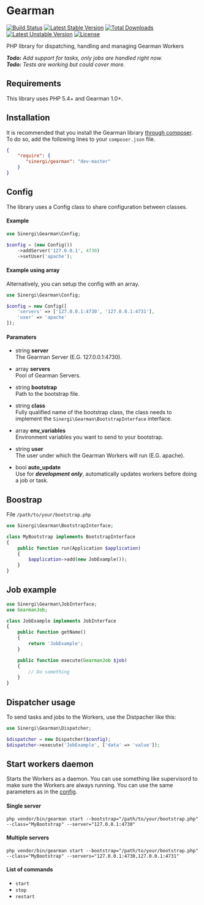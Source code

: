 Gearman
=======

[![Build Status](https://travis-ci.org/sinergi/gearman.svg?branch=master)](https://travis-ci.org/sinergi/gearman)
[![Latest Stable Version](https://poser.pugx.org/sinergi/gearman/v/stable.svg)](https://packagist.org/packages/sinergi/gearman) 
[![Total Downloads](https://poser.pugx.org/sinergi/gearman/downloads.svg)](https://packagist.org/packages/sinergi/gearman) 
[![Latest Unstable Version](https://poser.pugx.org/sinergi/gearman/v/unstable.svg)](https://packagist.org/packages/sinergi/gearman) 
[![License](https://poser.pugx.org/sinergi/gearman/license.svg)](https://packagist.org/packages/sinergi/gearman)

PHP library for dispatching, handling and managing Gearman Workers

_**Todo:** Add support for tasks, only jobs are handled right now._<br>
_**Todo:** Tests are working but could cover more._


## Requirements

This library uses PHP 5.4+ and Gearman 1.0+.

## Installation

It is recommended that you install the Gearman library [through composer](http://getcomposer.org/). To do so, add the following lines to your ``composer.json`` file.

```json
{
    "require": {
       "sinergi/gearman": "dev-master"
    }
}
```

## Config

The library uses a Config class to share configuration between classes.

#### Example

```php
use Sinergi\Gearman\Config;

$config = (new Config())
    ->addServer('127.0.0.1', 4730)
    ->setUser('apache');
```

#### Example using array

Alternatively, you can setup the config with an array.

```php
use Sinergi\Gearman\Config;

$config = new Config([
    'servers' => ['127.0.0.1:4730', '127.0.0.1:4731'],
    'user' => 'apache'
]);
```

<a name="config-paramaters"></a>
#### Paramaters

 * string __server__<br>
   The Gearman Server (E.G. 127.0.0.1:4730).
   
 * array __servers__<br>
   Pool of Gearman Servers.

 * string __bootstrap__<br>
   Path to the bootstrap file.
   
 * string __class__<br>
   Fully qualified name of the bootstrap class, the class needs to implement the `Sinergi\Gearman\BootstrapInterface` interface.
   
 * array __env_variables__<br>
   Environment variables you want to send to your bootstrap.
   
 * string __user__<br>
   The user under which the Gearman Workers will run (E.G. apache).
   
 * bool __auto_update__<br> 
   Use for __*development only*__, automatically updates workers before doing a job or task.

## Boostrap

File `/path/to/your/bootstrap.php`

```php
use Sinergi\Gearman\BootstrapInterface;

class MyBootstrap implements BootstrapInterface
{
    public function run(Application $application)
    {
        $application->add(new JobExample());
    }
}
```

## Job example

```php
use Sinergi\Gearman\JobInterface;
use GearmanJob;

class JobExample implements JobInterface
{
    public function getName()
    {
        return 'JobExample';
    }

    public function execute(GearmanJob $job)
    {
        // Do something
    }
}
```

## Dispatcher usage

To send tasks and jobs to the Workers, use the Distpacher like this:

```php
use Sinergi\Gearman\Dispatcher;

$dispatcher = new Dispatcher($config);
$dispatcher->execute('JobExample', ['data' => 'value']);
```

## Start workers daemon

Starts the Workers as a daemon. You can use something like supervisord to make sure the Workers are always running.
You can use the same parameters as in the [config](#config-paramaters).

#### Single server

```shell
php vendor/bin/gearman start --bootstrap="/path/to/your/bootstrap.php" --class="MyBootstrap" --server="127.0.0.1:4730"
```

#### Multiple servers

```shell
php vendor/bin/gearman start --bootstrap="/path/to/your/bootstrap.php" --class="MyBootstrap" --servers="127.0.0.1:4730,127.0.0.1:4731"
```

#### List of commands

 * `start`
 * `stop`
 * `restart`
